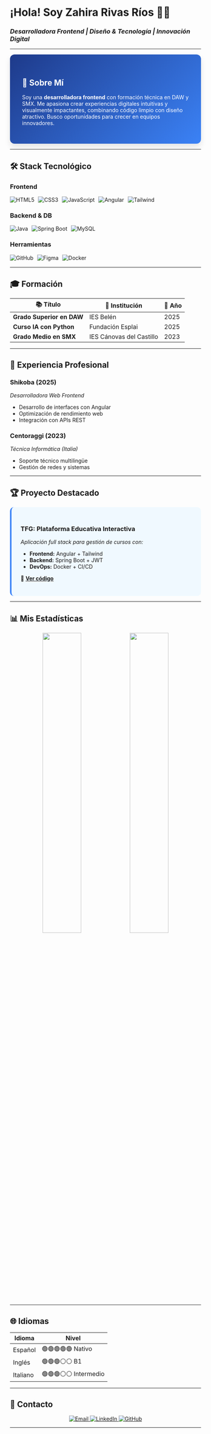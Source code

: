 # ¡Hola! Soy Zahira Rivas Ríos 👩‍💻  
### *Desarrolladora Frontend | Diseño & Tecnología | Innovación Digital*

---

<div style="background: linear-gradient(135deg, #1e3a8a 0%, #3b82f6 100%); padding: 2rem; border-radius: 12px; color: white; box-shadow: 0 8px 16px rgba(0, 0, 0, 0.1);">

## 🌟 Sobre Mí  
Soy una **desarrolladora frontend** con formación técnica en DAW y SMX. Me apasiona crear experiencias digitales intuitivas y visualmente impactantes, combinando código limpio con diseño atractivo. Busco oportunidades para crecer en equipos innovadores.

</div>

---

## 🛠 Stack Tecnológico  

### **Frontend**  
<div style="display: flex; flex-wrap: wrap; gap: 10px; margin: 1rem 0;">
  <img src="https://img.shields.io/badge/HTML5-E34F26?style=for-the-badge&logo=html5&logoColor=white" alt="HTML5">
  <img src="https://img.shields.io/badge/CSS3-1572B6?style=for-the-badge&logo=css3&logoColor=white" alt="CSS3">
  <img src="https://img.shields.io/badge/JavaScript-F7DF1E?style=for-the-badge&logo=javascript&logoColor=black" alt="JavaScript">
  <img src="https://img.shields.io/badge/Angular-DD0031?style=for-the-badge&logo=angular&logoColor=white" alt="Angular">
  <img src="https://img.shields.io/badge/Tailwind_CSS-38B2AC?style=for-the-badge&logo=tailwind-css&logoColor=white" alt="Tailwind">
</div>

### **Backend & DB**  
<div style="display: flex; flex-wrap: wrap; gap: 10px; margin: 1rem 0;">
  <img src="https://img.shields.io/badge/Java-ED8B00?style=for-the-badge&logo=openjdk&logoColor=white" alt="Java">
  <img src="https://img.shields.io/badge/Spring_Boot-6DB33F?style=for-the-badge&logo=spring&logoColor=white" alt="Spring Boot">
  <img src="https://img.shields.io/badge/MySQL-005C84?style=for-the-badge&logo=mysql&logoColor=white" alt="MySQL">
</div>

### **Herramientas**  
<div style="display: flex; flex-wrap: wrap; gap: 10px; margin: 1rem 0;">
  <img src="https://img.shields.io/badge/GitHub-100000?style=for-the-badge&logo=github&logoColor=white" alt="GitHub">
  <img src="https://img.shields.io/badge/Figma-F24E1E?style=for-the-badge&logo=figma&logoColor=white" alt="Figma">
  <img src="https://img.shields.io/badge/Docker-2496ED?style=for-the-badge&logo=docker&logoColor=white" alt="Docker">
</div>

---

## 🎓 Formación  

| 📚 Título | 🏫 Institución | 📅 Año |
|-----------|---------------|-------|
| **Grado Superior en DAW** | IES Belén | 2025 |
| **Curso IA con Python** | Fundación Esplai | 2025 |
| **Grado Medio en SMX** | IES Cánovas del Castillo | 2023 |

---

## 💼 Experiencia Profesional  

### **Shikoba** (2025)  
*Desarrolladora Web Frontend*  
- Desarrollo de interfaces con Angular  
- Optimización de rendimiento web  
- Integración con APIs REST  

### **Centoraggi** (2023)  
*Técnica Informática (Italia)*  
- Soporte técnico multilingüe  
- Gestión de redes y sistemas  

---

## 🏆 Proyecto Destacado  

<div style="background: #f0f9ff; padding: 1.5rem; border-radius: 10px; border-left: 4px solid #3b82f6;">

### **TFG: Plataforma Educativa Interactiva**  
*Aplicación full stack para gestión de cursos con:*
- **Frontend:** Angular + Tailwind  
- **Backend:** Spring Boot + JWT  
- **DevOps:** Docker + CI/CD  

🔗 **[Ver código](https://github.com/zrivrio/tfg)**  
</div>

---

## 📊 Mis Estadísticas  

<div align="center">
  <img width="45%" src="https://github-readme-stats.vercel.app/api?username=zrivrio&show_icons=true&theme=radical&hide_border=true" />
  <img width="45%" src="https://github-readme-stats.vercel.app/api/top-langs/?username=zrivrio&layout=compact&theme=radical&hide_border=true" />
</div>

---

## 🌐 Idiomas  

| Idioma | Nivel |
|--------|-------|
| Español | 🟢🟢🟢🟢🟢 Nativo |
| Inglés | 🟢🟢🟢⚪⚪ B1 |
| Italiano | 🟢🟢🟢⚪⚪ Intermedio |

---

## 📩 Contacto  

<div align="center">
  <a href="mailto:zahira21.rr@gmail.com">
    <img src="https://img.shields.io/badge/Gmail-D14836?style=for-the-badge&logo=gmail&logoColor=white" alt="Email">
  </a>
  <a href="https://linkedin.com/in/zahira-rivas-rios">
    <img src="https://img.shields.io/badge/LinkedIn-0077B5?style=for-the-badge&logo=linkedin&logoColor=white" alt="LinkedIn">
  </a>
  <a href="https://github.com/zrivrio">
    <img src="https://img.shields.io/badge/GitHub-100000?style=for-the-badge&logo=github&logoColor=white" alt="GitHub">
  </a>
</div>

---
